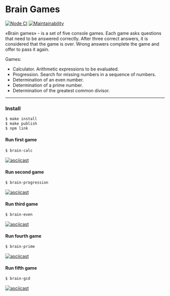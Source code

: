 # Brain Games

[![Node CI](https://github.com/katada93/frontend-project-lvl1/workflows/Node%20CI/badge.svg)](https://github.com/katada93/frontend-project-lvl1/actions)
[![Maintainability](https://api.codeclimate.com/v1/badges/26cbbfa60403953c8cf4/maintainability)](https://codeclimate.com/github/katada93/frontend-project-lvl1/maintainability)


«Brain games» - is a set of five console games. Each game asks questions that need to be answered correctly. After three correct answers, it is considered that the game is over. Wrong answers complete the game and offer to pass it again.
 

Games:
* Calculator. Arithmetic expressions to be evaluated.
* Progression. Search for missing numbers in a sequence of numbers.
* Determination of an even number.
* Determination of a prime number.
* Determination of the greatest common divisor.

---

### Install
```bash
$ make install
$ make publish
$ npm link
```

#### Run first game
```bash
$ brain-calc
```
[![asciicast](https://asciinema.org/a/eMwigIo246j2T9nRtTTeyAV9W.svg)](https://asciinema.org/a/eMwigIo246j2T9nRtTTeyAV9W)

#### Run second game
```bash
$ brain-progression
```
[![asciicast](https://asciinema.org/a/4vy3HFQFle0T9PR2XH1PvpffD.svg)](https://asciinema.org/a/4vy3HFQFle0T9PR2XH1PvpffD)

#### Run third game
```bash
$ brain-even
```
[![asciicast](https://asciinema.org/a/h0beei5eMUpdyazN1d8HRhdsC.svg)](https://asciinema.org/a/h0beei5eMUpdyazN1d8HRhdsC)

#### Run fourth game
```bash
$ brain-prime
```
[![asciicast](https://asciinema.org/a/lJBT5J3CY3Tx5KQL0XyrbNIvu.svg)](https://asciinema.org/a/lJBT5J3CY3Tx5KQL0XyrbNIvu)


#### Run fifth game
```bash
$ brain-gcd
```
[![asciicast](https://asciinema.org/a/vlonvn2m17uoQZmDSS1MgmAiA.svg)](https://asciinema.org/a/vlonvn2m17uoQZmDSS1MgmAiA)